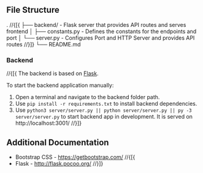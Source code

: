 ﻿## File Structure
.
//{[{
├── backend/ - Flask server that provides API routes and serves frontend
│ ├── constants.py - Defines the constants for the endpoints and port
│ └── server.py - Configures Port and HTTP Server and provides API routes
//}]}
└── README.md

### Backend

//{[{
The backend is based on [Flask](https://github.com/pallets/flask).

To start the backend application manually:
  1. Open a terminal and navigate to the backend folder path.
  2. Use `pip install -r requirements.txt` to install backend dependencies.
  3. Use `python3 server/server.py || python server/server.py || py -3 server/server.py` to start backend app in development. It is served on http://localhost:3001/
//}]}

## Additional Documentation

- Bootstrap CSS - https://getbootstrap.com/
//{[{
- Flask - http://flask.pocoo.org/
//}]}
